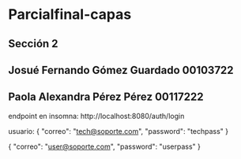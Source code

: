 # Parcialfinal-capas
## Sección 2
## Josué Fernando Gómez Guardado 00103722
## Paola Alexandra Pérez Pérez 00117222

endpoint en insomna: http://localhost:8080/auth/login

usuario:
{
  "correo": "tech@soporte.com",
  "password": "techpass"
}

{
  "correo": "user@soporte.com",
  "password": "userpass"
}
